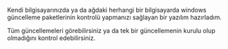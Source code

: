 Kendi bilgisayarınızda ya da ağdaki herhangi bir bilgisayarda windows güncelleme paketlerinin kontrolü yapmanızı sağlayan bir yazılım hazırladım.

Tüm güncellemeleri görebilirsiniz ya da tek bir güncellemenin kurulu olup olmadığını kontrol edebilirsiniz.
